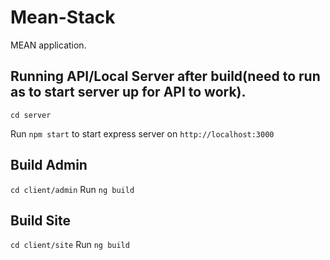 # Mean-Stack

MEAN application.

## Running API/Local Server after build(need to run as to start server up for API to work).

`cd server`

Run `npm start` to start express server on `http://localhost:3000`

## Build Admin
`cd client/admin`
Run `ng build` 

## Build Site
`cd client/site`
Run `ng build` 
